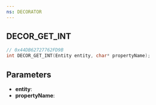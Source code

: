 ```yaml
---
ns: DECORATOR
---
```

## DECOR_GET_INT

```c
// 0x44DB62727762FD9B
int DECOR_GET_INT(Entity entity, char* propertyName);
```

## Parameters
* **entity**:
* **propertyName**:

